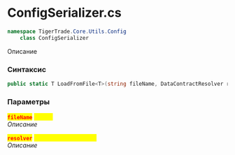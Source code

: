 
# ConfigSerializer.cs
```csharp
namespace TigerTrade.Core.Utils.Config  
    class ConfigSerializer
```

Описание

### Синтаксис
```csharp
public static T LoadFromFile<T>(string fileName, DataContractResolver resolver = null)
```

### Параметры  
<mark style="color:red;">**`fileName`**</mark> <mark style="color:yellow;">`string`</mark>  
 *Описание*  
  
<mark style="color:red;">**`resolver`**</mark> <mark style="color:yellow;">`DataContractResolver`</mark>  
 *Описание*  
  

                    
                    